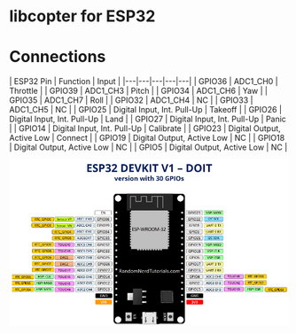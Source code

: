 # libcopter for ESP32

# Connections

|  ESP32 Pin | Function | Input |
|---|---|---|---|---|
| GPIO36 | ADC1_CH0 | Throttle |
| GPIO39 | ADC1_CH3 | Pitch |
| GPIO34 | ADC1_CH6 | Yaw |
| GPIO35 | ADC1_CH7 | Roll |
| GPIO32 | ADC1_CH4 | NC |
| GPIO33 | ADC1_CH5 | NC |
| GPIO25 | Digital Input, Int. Pull-Up | Takeoff |
| GPIO26 | Digital Input, Int. Pull-Up | Land |
| GPIO27 | Digital Input, Int. Pull-Up | Panic |
| GPIO14 | Digital Input, Int. Pull-Up | Calibrate |
| GPIO23 | Digital Output, Active Low | Connect |
| GPIO19 | Digital Output, Active Low | NC |
| GPIO18 | Digital Output, Active Low | NC |
| GPIO5  | Digital Output, Active Low | NC |

![](images/ESP32-DOIT-DEVKIT-V1-Board-Pinout-30-GPIOs.webp)

